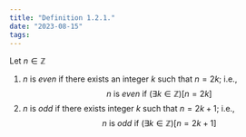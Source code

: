 ```yaml
---
title: "Definition 1.2.1."
date: "2023-08-15"
tags:
---
```


Let $n \in \mathbb{Z}$
1) $n$ is $even$ if there exists an integer $k$ such that $n = 2k$; i.e.,
$$
 n \text{ is } even \text{ if } (\exists k \in \mathbb{Z})[n = 2k]
$$
2) $n$ is $odd$ if there exists integer $k$ such that $n = 2k + 1$; i.e.,
$$
n \text{ is } odd \text{ if } (\exists k \in \mathbb{Z})[n=2k+1]
$$
